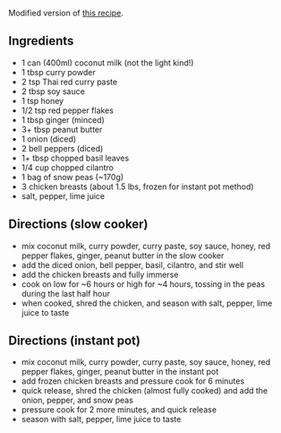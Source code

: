 Modified version of [this recipe](https://www.honeygheeandme.com/2012/04/crockpot-chicken-peanut-curry/).

## Ingredients
- 1 can (400ml) coconut milk (not the light kind!)
- 1 tbsp curry powder
- 2 tsp Thai red curry paste
- 2 tbsp soy sauce
- 1 tsp honey
- 1/2 tsp red pepper flakes
- 1 tbsp ginger (minced)
- 3+ tbsp peanut butter
- 1 onion (diced)
- 2 bell peppers (diced)
- 1+ tbsp chopped basil leaves
- 1/4 cup chopped cilantro
- 1 bag of snow peas (~170g)
- 3 chicken breasts (about 1.5 lbs, frozen for instant pot method)
- salt, pepper, lime juice


## Directions (slow cooker)
- mix coconut milk, curry powder, curry paste, soy sauce, honey, red pepper flakes, ginger, peanut butter in the slow cooker
- add the diced onion, bell pepper, basil, cilantro, and stir well
- add the chicken breasts and fully immerse
- cook on low for ~6 hours or high for ~4 hours, tossing in the peas during the last half hour
- when cooked, shred the chicken, and season with salt, pepper, lime juice to taste

## Directions (instant pot)
- mix coconut milk, curry powder, curry paste, soy sauce, honey, red pepper flakes, ginger, peanut butter in the instant pot
- add frozen chicken breasts and pressure cook for 6 minutes
- quick release, shred the chicken (almost fully cooked) and add the onion, pepper, and snow peas
- pressure cook for 2 more minutes, and quick release
- season with salt, pepper, lime juice to taste
